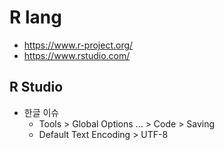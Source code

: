 # R lang
* https://www.r-project.org/
* https://www.rstudio.com/

## R Studio
* 한글 이슈
  * Tools > Global Options ... > Code > Saving
  * Default Text Encoding > UTF-8

